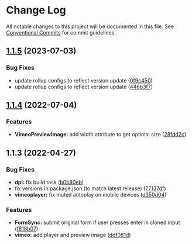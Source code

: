 # Change Log

All notable changes to this project will be documented in this file.
See [Conventional Commits](https://conventionalcommits.org) for commit guidelines.

## [1.1.5](https://github.com/joinbox/ui-components/compare/@joinbox/vimeoplayer@1.1.4...@joinbox/vimeoplayer@1.1.5) (2023-07-03)


### Bug Fixes

* update rollup configs to reflect version update ([0f9c450](https://github.com/joinbox/ui-components/commit/0f9c4504fd607c325aa0f337c1b36c46f2d48496))
* update rollup configs to reflect version update ([446b3f7](https://github.com/joinbox/ui-components/commit/446b3f7a6718d277efd7194345a23b90083026cb))





## [1.1.4](https://github.com/joinbox/ui-components/compare/@joinbox/vimeoplayer@1.1.3...@joinbox/vimeoplayer@1.1.4) (2022-07-04)


### Features

* **VimeoPreviewImage:** add width attribute to get optimal size ([28fdd2c](https://github.com/joinbox/ui-components/commit/28fdd2ccf1995093d1f71d6ef5b5e48339d4293c))





## 1.1.3 (2022-04-27)


### Bug Fixes

* **dpl:** fix build task ([b0b80eb](https://github.com/joinbox/ui-components/commit/b0b80ebb9e5e38a49c60843160d697843b235d04))
* fix versions in package.json (to match latest release) ([77137df](https://github.com/joinbox/ui-components/commit/77137df6758b2d39ee06941ba3e6a062c1f5b9e4))
* **vimeoplayer:** fix muted autoplay on mobile devices ([d350d04](https://github.com/joinbox/ui-components/commit/d350d04ee0daf66b595c2fe7a4915007049373a4))


### Features

* **FormSync:** submit original form if user presses enter in cloned input ([f818b07](https://github.com/joinbox/ui-components/commit/f818b079413825fec13441b0f79108142b849482))
* **vimeo:** add player and preview image ([ddf081d](https://github.com/joinbox/ui-components/commit/ddf081d47c2b5bacfc7fa2081be30c6a95f56ca1))
